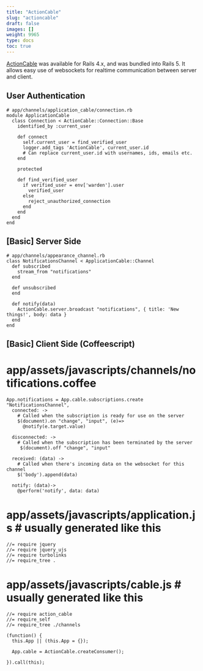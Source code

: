 ```yaml
---
title: "ActionCable"
slug: "actioncable"
draft: false
images: []
weight: 9965
type: docs
toc: true
---
```


[ActionCable](https://github.com/rails/rails/tree/master/actioncable) was available for Rails 4.x, and was bundled into Rails 5. It allows easy use of websockets for realtime communication between server and client.

## User Authentication
    # app/channels/application_cable/connection.rb
    module ApplicationCable
      class Connection < ActionCable::Connection::Base
        identified_by :current_user
    
        def connect
          self.current_user = find_verified_user
          logger.add_tags 'ActionCable', current_user.id 
          # Can replace current_user.id with usernames, ids, emails etc.
        end
    
        protected
    
        def find_verified_user
          if verified_user = env['warden'].user
            verified_user
          else
            reject_unauthorized_connection
          end
        end
      end
    end
    

## [Basic] Server Side
    # app/channels/appearance_channel.rb
    class NotificationsChannel < ApplicationCable::Channel
      def subscribed
        stream_from "notifications"
      end
    
      def unsubscribed
      end
    
      def notify(data)
        ActionCable.server.broadcast "notifications", { title: 'New things!', body: data }
      end
    end

## [Basic] Client Side (Coffeescript)
# app/assets/javascripts/channels/notifications.coffee
    App.notifications = App.cable.subscriptions.create "NotificationsChannel",
      connected: -> 
        # Called when the subscription is ready for use on the server
        $(document).on "change", "input", (e)=>
          @notify(e.target.value)
    
      disconnected: ->
        # Called when the subscription has been terminated by the server
         $(document).off "change", "input"
    
      received: (data) ->
        # Called when there's incoming data on the websocket for this channel
        $('body').append(data)

      notify: (data)->
        @perform('notify', data: data)

# app/assets/javascripts/application.js # usually generated like this
    //= require jquery
    //= require jquery_ujs
    //= require turbolinks
    //= require_tree .

# app/assets/javascripts/cable.js # usually generated like this
    //= require action_cable
    //= require_self
    //= require_tree ./channels
    
    (function() {
      this.App || (this.App = {});
    
      App.cable = ActionCable.createConsumer();
    
    }).call(this);

